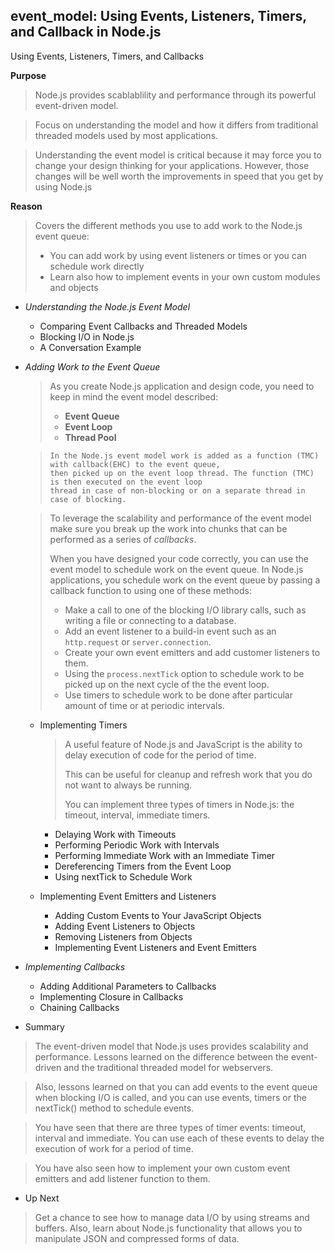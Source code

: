 ## event_model: Using Events, Listeners, Timers, and Callback in Node.js

Using Events, Listeners, Timers, and Callbacks 

**Purpose**
> Node.js provides scablablility and performance through its powerful event-driven model.

> Focus on understanding the model and how it differs from traditional threaded models
> used by most applications.

> Understanding the event model is critical because it may force you to change your
> design thinking for your applications.
> However, those changes will be well worth the improvements in speed that you get by
> using Node.js

**Reason**
> Covers the different methods you use to add work to the Node.js event queue:
> - You can add work by using event listeners or times or you can schedule work directly
> - Learn also how to implement events in your own custom modules and objects

- *Understanding the Node.js Event Model*
  - Comparing Event Callbacks and Threaded Models
  - Blocking I/O in Node.js
  - A Conversation Example
	
- *Adding Work to the Event Queue*
	> As you create Node.js application and design code, you need to keep in mind the event model described:
	>	- **Event Queue**
	>	- **Event Loop**
	>	- **Thread Pool**
	
	>```
	> In the Node.js event model work is added as a function (TMC) with callback(EHC) to the event queue, 
	> then picked up on the event loop thread. The function (TMC) is then executed on the event loop
	> thread in case of non-blocking or on a separate thread in case of blocking.
	>```

	> To leverage the scalability and performance of the event model make sure you break up the work into
	> chunks that can be performed as a series of *callbacks*.
	>
	> When you have designed your code correctly, you can use the event model to schedule work on the 
	> event queue. In Node.js applications, you schedule work on the event queue by passing a callback
	> function to using one of these methods:
	>	- Make a call to one of the blocking I/O library calls, such as writing a file or connecting to a database.
	>	- Add an event listener to a build-in event such as an `http.request` or `server.connection`.
	>	- Create your own event emitters and add customer listeners to them.
	>	- Using the `process.nextTick` option to schedule work to be picked up on the next cycle of the the event loop.
	>	- Use timers to schedule work to be done after particular amount of time or at periodic intervals.

	- Implementing Timers
		> A useful feature of Node.js and JavaScript is the ability to delay execution of code for the period of time.
		>
		> This can be useful for cleanup and refresh work that you do not want to always be running.
		>
		> You can implement three types of timers in Node.js: the timeout, interval, immediate timers.
		
		- Delaying Work with Timeouts
		- Performing Periodic Work with Intervals
		- Performing Immediate Work with an Immediate Timer
		- Dereferencing Timers from the Event Loop
		- Using nextTick to Schedule Work
	
	- Implementing Event Emitters and Listeners
	  	- Adding Custom Events to Your JavaScript Objects
	  	- Adding Event Listeners to Objects
	  	- Removing Listeners from Objects
	  	- Implementing Event Listeners and Event Emitters
		
- *Implementing Callbacks*
  	- Adding Additional Parameters to Callbacks
  	- Implementing Closure in Callbacks
  	- Chaining Callbacks

- Summary
> The event-driven model that Node.js uses provides scalability and performance.
> Lessons learned on the difference between the event-driven and the traditional
> threaded model for webservers.

> Also, lessons learned on that you can add events to the event queue when blocking
> I/O is called, and you can use events, timers or the nextTick() method to schedule 
> events.

> You have seen that there are three types of timer events: timeout, interval and
> immediate. You can use each of these events to delay the execution of work for
> a period of time.

> You have also seen how to implement your own custom event emitters and add 
> listener function to them.

- Up Next
> Get a chance to see how to manage data I/O by using streams and buffers. Also, learn
> about Node.js functionality that allows you to manipulate JSON and compressed forms
> of data.
